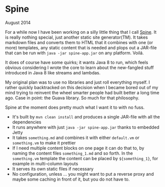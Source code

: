 Spine
=====
August 2014

For a while now I have been working on a silly little thing that I call [Spine](https://github.com/varl/spine). It is
really nothing special, just another static site generator(TM). It takes markdown files and converts them to HTML that 
it combines with one (or more) templates, any static content that is needed and plops out a JAR-file that can be run
with `java -jar spine-app.jar` on any platform. Voilá.

It does of course have some quirks; it wants Java 8 to run, which feels obvious considering I wrote the core to learn
about the new-fangled stuff introduced in Java 8 like streams and lambdas.

My original plan was to use no libraries and just roll everything myself. I rather quickly backtracked on this decision 
when I became bored out of my mind trying to reinvent the wheel smarter people had built better a long time ago.
Case in point: the Guava library. So much for that philosophy.

Spine at the moment does pretty much what I want it to with no fuss.

- It's built by `mvn clean install` and produces a single JAR-file with all the dependencies
- It runs anywhere with just `java -jar spine-app.jar` thanks to embedded Jetty
- It takes `something.md` and combines it with either `default.vm` or `something.vm` to make it prettier
- If I need multiple content blocks on one page it can do that to, by naming the content files `something_1.md` and so
forth. In the `something.vm` template the content can be placed by `${something_1}`, for example in multi-column 
layouts
- It serves its own static files if necessary
- No configuration, unless ... you might want to put a reverse proxy and maybe some caching in front of it, but you 
 do not have to.